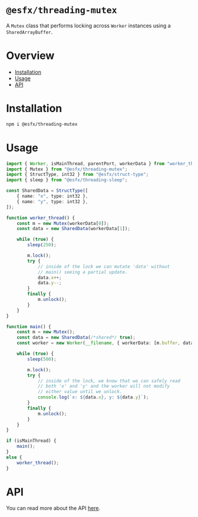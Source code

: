 # `@esfx/threading-mutex`

A `Mutex` class that performs locking across `Worker` instances using a `SharedArrayBuffer`.

# Overview

* [Installation](#installation)
* [Usage](#usage)
* [API](#api)

# Installation

```sh
npm i @esfx/threading-mutex
```

# Usage

```ts
import { Worker, isMainThread, parentPort, workerData } from "worker_threads";
import { Mutex } from "@esfx/threading-mutex";
import { StructType, int32 } from "@esfx/struct-type";
import { sleep } from "@esfx/threading-sleep";

const SharedData = StructType([
    { name: "x", type: int32 },
    { name: "y", type: int32 },
]);

function worker_thread() {
    const m = new Mutex(workerData[0]);
    const data = new SharedData(workerData[1]);

    while (true) {
        sleep(250);

        m.lock();
        try {
            // inside of the lock we can mutate 'data' without
            // main() seeing a partial update.
            data.x++;
            data.y--;
        }
        finally {
            m.unlock();
        }
    }
}

function main() {
    const m = new Mutex();
    const data = new SharedData(/*shared*/ true);
    const worker = new Worker(__filename, { workerData: [m.buffer, data.buffer] });

    while (true) {
        sleep(500);

        m.lock();
        try {
            // inside of the lock, we know that we can safely read
            // both 'x' and 'y' and the worker will not modify
            // either value until we unlock.
            console.log(`x: ${data.x}, y: ${data.y}`);
        }
        finally {
            m.unlock();
        }
    }
}

if (isMainThread) {
    main();
}
else {
    worker_thread();
}
```

# API

You can read more about the API [here](https://esfx.github.io/esfx/modules/threading_mutex.html).
